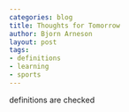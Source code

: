 ```yaml
---
categories: blog
title: Thoughts for Tomorrow
author: Bjorn Arneson
layout: post
tags: 
- definitions
- learning
- sports
---
```


definitions are checked